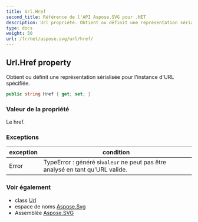 ```yaml
---
title: Url.Href
second_title: Référence de l'API Aspose.SVG pour .NET
description: Url propriété. Obtient ou définit une représentation sérialisée pour linstance dURL spécifiée.
type: docs
weight: 50
url: /fr/net/aspose.svg/url/href/
---
```

## Url.Href property

Obtient ou définit une représentation sérialisée pour l'instance d'URL spécifiée.

```csharp
public string Href { get; set; }
```

### Valeur de la propriété

Le href.

### Exceptions

| exception | condition |
| --- | --- |
| Error | TypeError : généré si`valeur` ne peut pas être analysé en tant qu'URL valide. |

### Voir également

* class [Url](../)
* espace de noms [Aspose.Svg](../../url/)
* Assemblée [Aspose.SVG](../../../)


